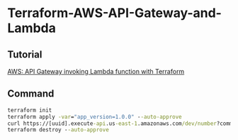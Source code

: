 # Terraform-AWS-API-Gateway-and-Lambda

## Tutorial
[AWS: API Gateway invoking Lambda function with Terraform](https://www.bogotobogo.com/DevOps/AWS/aws-API-Gateway-Lambda-Terraform.php)

## Command
```cmd
terraform init
terraform apply -var="app_version=1.0.0" --auto-approve
curl https://[uuid].execute-api.us-east-1.amazonaws.com/dev/number?command=10
terraform destroy --auto-approve
```



